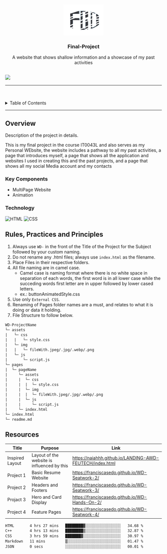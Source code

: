<a name="readme-top">

<br/>

<br />
<div align="center">
    <a href="https://github.com/franciscasedo/">
  <!-- TODO: If you want to add logo or banner you can add it here -->
    <img src="./assets/img/Placeholder_Logo-removebg-preview-1.png" alt="Nyebe" width="130" height="100">
  </a>
<!-- TODO: Change Title to the name of the title of your Project -->
  <h3 align="center">Final-Project</h3>
</div>
<!-- TODO: Make a short description -->
<div align="center">
  A website that shows shallow information and a showcase of my past activities
</div>

<br />

<!-- TODO: Change the zyx-0314 into your github username  -->
<!-- TODO: Change the WD-Template-Project into the same name of your folder -->
![](https://visit-counter.vercel.app/counter.png?page=franciscasedo/WD-Finals)

---

<br />
<br />

<!-- TODO: If you want to add more layers for your readme -->
<details>
  <summary>Table of Contents</summary>
  <ol>
    <li>
      <a href="#overview">Overview</a>
      <ol>
        <li>
          <a href="#key-components">Key Components</a>
        </li>
        <li>
          <a href="#technology">Technology</a>
        </li>
      </ol>
    </li>
    <li>
      <a href="#rule,-practices-and-principles">Rules, Practices and Principles</a>
    </li>
    <li>
      <a href="#resources">Resources</a>
    </li>
  </ol>
</details>

---

## Overview

<!-- TODO: To be changed -->
<!-- The following are just sample -->
Description of the project in details.

This is my final project in the course IT0043L and also serves as my Personal WEbsite, the website includes a pathway to all my past activities, a page that introduces myself, a page that shows all the application and websites I used in creating this and the past projects, and a page that shows all my social Media account and my contacts

### Key Components
<!-- TODO: List of Key Components -->
<!-- The following are just sample -->
- MultiPage Website
- Animation

### Technology
<!-- TODO: List of Technology Used -->
![HTML](https://img.shields.io/badge/HTML-E34F26?style=for-the-badge&logo=html5&logoColor=white)
![CSS](https://img.shields.io/badge/CSS-1572B6?style=for-the-badge&logo=css3&logoColor=white)

## Rules, Practices and Principles
1. Always use `WD-` in the front of the Title of the Project for the Subject followed by your custom naming.
2. Do not rename any .html files; always use `index.html` as the filename.
3. Place Files in their respective folders.
4. All file naming are in camel case.
   - Camel case is naming format where there is no white space in separation of each words, the first word is in all lower case while the succeding words first letter are in upper followed by lower cased letters.
   - ex.: buttonAnimatedStyle.css
5. Use only `External CSS`.
6. Renaming of Pages folder names are a must, and relates to what it is doing or data it holding.
7. File Structure to follow below.

```
WD-ProjectName
└─ assets
|   └─ css
|   |   └─ style.css
|   └─ img
|   |   └─ fileWith.jpeg/.jpg/.webp/.png
|   └─ js
|       └─ script.js
└─ pages
|  └─ pageName
|     └─ assets
|     |  └─ css
|     |  |  └─ style.css
|     |  └─ img
|     |  |  └─ fileWith.jpeg/.jpg/.webp/.png
|     |  └─ js
|     |     └─ script.js
|     └─ index.html
└─ index.html
└─ readme.md
```

## Resources

<!-- TODO: Add References -->
| Title | Purpose | Link |
|-|-|-|
| Inspired Layout | Layout of the website is influenced by this| https://naiahhh.github.io/LANDING-AWD-FEUTECH/index.html |
|Project 1|Basic Resume Website|https://franciscasedo.github.io/WD-Seatwork-2/|
|Project 2|Headers and Footers|https://franciscasedo.github.io/WD-Seatwork-3/|
|Projact 3|Hero and Card Display|https://franciscasedo.github.io/WD-Hands-On-2/|
|Project 4|Feature Pages|https://franciscasedo.github.io/WD-Seatwork-4/|


 <!--START_SECTION:waka-->

```txt
HTML       4 hrs 27 mins   ████████▓░░░░░░░░░░░░░░░░   34.68 %
C++        4 hrs 13 mins   ████████▒░░░░░░░░░░░░░░░░   32.87 %
CSS        3 hrs 59 mins   ███████▓░░░░░░░░░░░░░░░░░   30.97 %
Markdown   11 mins         ▒░░░░░░░░░░░░░░░░░░░░░░░░   01.47 %
JSON       0 secs          ░░░░░░░░░░░░░░░░░░░░░░░░░   00.01 %
```

<!--END_SECTION:waka-->